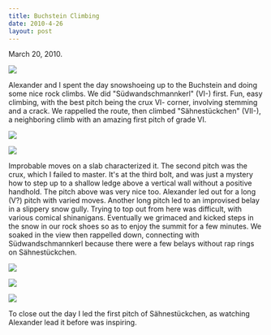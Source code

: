 ```yaml
---
title: Buchstein Climbing
date: 2010-4-26
layout: post
---
```


March 20, 2010\.
  
  
[![](http://farm3.static.flickr.com/2767/4463911279_33946f4226_b.jpg)](http://www.flickr.com/photos/ripsawridge/4463911279/)
  
  
Alexander and I spent the day snowshoeing up to the Buchstein and doing
some nice rock climbs. We did "Südwandschmannkerl" (VI-) first. Fun, easy
climbing, with the best pitch being the crux VI- corner, involving stemming
and a crack. We rappelled the route, then climbed "Sähnestückchen" (VII-),
a neighboring climb with an amazing first pitch of grade VI.
  
  
[![](http://farm3.static.flickr.com/2751/4463912437_d9db679a46_b.jpg)](http://www.flickr.com/photos/ripsawridge/4463912437/)
  
[![](http://farm5.static.flickr.com/4069/4464689946_601fcbfc4d_b.jpg)](http://www.flickr.com/photos/ripsawridge/4464689946/)
  
  
Improbable moves on a slab characterized it. The second pitch was the
crux, which I failed to master. It's at the third bolt, and was just a
mystery how to step up to a shallow ledge above a vertical wall without
a positive handhold. The pitch above was very nice too. Alexander led out
for a long (V?) pitch with varied moves. Another long pitch led to an improvised
belay in a slippery snow gully. Trying to top out from here was difficult,
with various comical shinanigans. Eventually we grimaced and kicked steps
in the snow in our rock shoes so as to enjoy the summit for a few minutes.
We soaked in the view then rappelled down, connecting with Südwandschmannkerl
because there were a few belays without rap rings on Sähnestückchen.
  
  
[![](http://farm5.static.flickr.com/4025/4463914031_6faf398178_b.jpg)](http://www.flickr.com/photos/ripsawridge/4463914031/)
  
[![](http://farm3.static.flickr.com/2716/4463914805_86c0b7e946_b.jpg)](http://www.flickr.com/photos/ripsawridge/4463914805/)
  
[![](http://farm5.static.flickr.com/4017/4463915175_dc4e2cffea_b.jpg)](http://www.flickr.com/photos/ripsawridge/4463915175/)
  
To close out the day I led the first pitch of Sähnestückchen, as watching
Alexander lead it before was inspiring.
